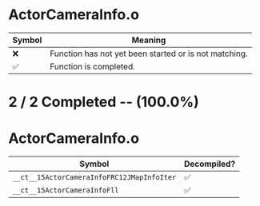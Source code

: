# ActorCameraInfo.o
| Symbol | Meaning 
| ------------- | ------------- 
| :x: | Function has not yet been started or is not matching. 
| :white_check_mark: | Function is completed. 


# 2 / 2 Completed -- (100.0%)
# ActorCameraInfo.o
| Symbol | Decompiled? |
| ------------- | ------------- |
| `__ct__15ActorCameraInfoFRC12JMapInfoIter` | :white_check_mark: |
| `__ct__15ActorCameraInfoFll` | :white_check_mark: |
